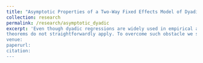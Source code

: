 ```yaml
---
title: "Asymptotic Properties of a Two-Way Fixed Effects Model of Dyadic Interactions Using U-statistics" 
collection: research
permalink: /research/asymptotic_dyadic
excerpt: 'Even though dyadic regressions are widely used in empirical applications, the (asymptotic) properties of estimation methods only began to be studied recently in the literature. This paper aims to provide in a step-by-step manner how U-statistics tools (Serfling (2009)) can be applied to obtain the asymptotic properties of estimators for a two-way fixed effects model of dyadic interactions. More specifically, we first propose an estimator for the model that relies on pairwise differencing such that the fixed effects are differenced out. As a result, the summands of the influence function will not be independent anymore, showing dependence on the individual level and translating to the fact that usual law of large numbers and central limit
theorems do not straightforwardly apply. To overcome such obstacle we show how to generalize tools of U-statistics for single-index variables to the dyadic context. A key result is that for a directed dyadic structure, there can be different ways of defining the Hájek projection, which will lead to distinct  consistent estimators for the asymptotic variances. The results presented in this paper are easily extended to non-linear models, as in Jochmans (2017).
venue: 
paperurl: 
citation: 
---
```

